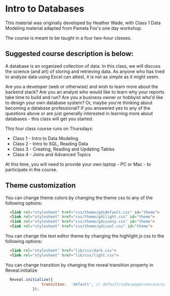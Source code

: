 Intro to Databases
======================

This material was originally developed by Heather Wade, with Class 1 Data Modeling material adapted from Pamela Fox's one day workshop.

The course is meant to be taught in a four two-hour classes.

## Suggested course description is below:

A database is an organized collection of data. In this class, we will discuss the science (and art) of storing and retrieving data. As anyone who has tried to analyze data using Excel can attest, it is not as simple as it might seem.

Are you a developer (web or otherwise) and wish to learn more about the backend stack? Are you an analyst who would like to learn why your reports take time to build and run? Are you a business owner or hobbyist who'd like to design your own database system? Or, maybe you're thinking about becoming a database professional? If you answered yes to any of the questions above or are just generally interested in learning more about databases - this class will get you started.

This four class course runs on Thursdays:

* Class 1 - Intro to Data Modeling
* Class 2 - Intro to SQL, Reading Data
* Class 3 - Creating, Reading and Updating Tables
* Class 4 - Joins and Advanced Topics

At this time, you will need to provide your own laptop - PC or Mac - to participate in the course.

## Theme customization

You can change theme colors by changing the theme css to any of the following options:
```html
  <link rel="stylesheet" href="css/theme/gdidefault.css" id="theme">
  <link rel="stylesheet" href="css/theme/gdilight.css" id="theme">
  <link rel="stylesheet" href="css/theme/gdisunny.css" id="theme">
  <link rel="stylesheet" href="css/theme/gdicool.css" id="theme">
```
You can change the text editor theme by changing the highlight.js css to the following options:
```html
  <link rel="stylesheet" href="lib/css/dark.css">
  <link rel="stylesheet" href="lib/css/light.css">
```
You can change transition by changing the reveal transition property in Reveal.initialize
```javascript
  Reveal.initialize({
  				transition:  'default', // default/cube/page/concave/zoom/linear/none
  			});
